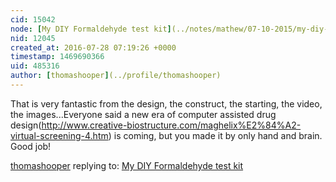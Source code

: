 ```yaml
---
cid: 15042
node: [My DIY Formaldehyde test kit](../notes/mathew/07-10-2015/my-diy-formaldehyde-test-kit)
nid: 12045
created_at: 2016-07-28 07:19:26 +0000
timestamp: 1469690366
uid: 485316
author: [thomashooper](../profile/thomashooper)
---
```


That is very fantastic from the design, the construct, the starting, the video, the images...Everyone said a new era of computer assisted drug design(http://www.creative-biostructure.com/maghelix%E2%84%A2-virtual-screening-4.htm) is coming, but you made it by only hand and brain. Good job!





[thomashooper](../profile/thomashooper) replying to: [My DIY Formaldehyde test kit](../notes/mathew/07-10-2015/my-diy-formaldehyde-test-kit)

